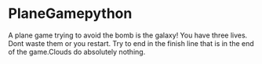 # PlaneGamepython
A plane game trying to avoid the bomb is the galaxy! You have three lives. Dont waste them or you restart. Try to end in the finish line that is in the end of the game.Clouds do absolutely nothing.
